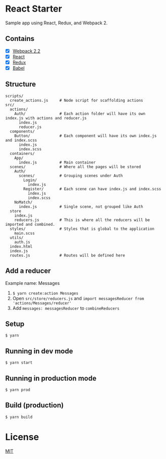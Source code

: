 # React Starter

Sample app using React, Redux, and Webpack 2.

## Contains

- [x] [Webpack 2.2](https://webpack.github.io)
- [x] [React](https://facebook.github.io/react/)
- [x] [Redux](http://redux.js.org/)
- [x] [Babel](https://babeljs.io/)

## Structure

```
scripts/
  create_actions.js     # Node script for scaffolding actions
src/
  actions/
    Auth/               # Each action folder will have its own index.js with actions and reducer.js
      index.js
      reducer.js
  components/
    Button/             # Each component will have its own index.js and index.scss
      index.js
      index.scss
  containers/           
    App/
      index.js          # Main container
  scenes/               # Where all the pages will be stored
    Auth/
      scenes/           # Grouping scenes under Auth
        Login/
          index.js
        Register/       # Each scene can have index.js and index.scss
          index.js      
          index.scss
    NoMatch/
      index.js          # Single scene, not grouped like Auth
  store
    index.js
    reducers.js         # This is where all the reducers will be imported and combined.
  styles/               # Styles that is global to the application
    main.scss
  utils/                
    auth.js
  index.html
  index.js
  routes.js             # Routes will be defined here
```

## Add a reducer

Example name: Messages

1. `$ yarn create:action Messages`
2. Open `src/store/reducers.js` and `import messagesReducer from 'actions/Messages/reducer'`
3. Add `messages: messagesReducer` to `combineReducers`

## Setup

```
$ yarn
```

## Running in dev mode

```
$ yarn start
```

## Running in production mode

```
$ yarn prod
```

## Build (production)

```
$ yarn build
```

# License

[MIT](LICENSE.md)
